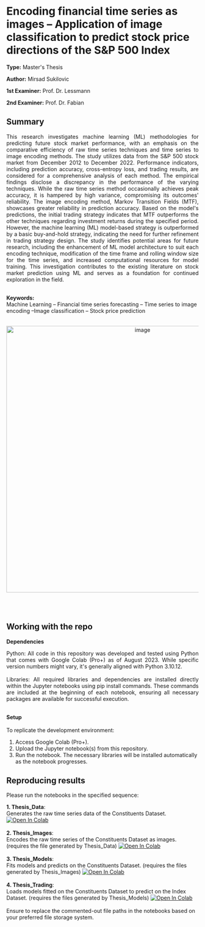 # Encoding financial time series as images – Application of image classification to predict stock price directions of the S&P 500 Index

**Type:** Master's Thesis

**Author:** Mirsad Sukilovic

**1st Examiner:** Prof. Dr. Lessmann

**2nd Examiner:** Prof. Dr. Fabian

## Summary
<div align="justify">
This research investigates machine learning (ML) methodologies for predicting future stock market performance, with an emphasis on the comparative efficiency of raw time series techniques and time series to image encoding methods. The study utilizes data from the S&P 500 stock market from December 2012 to December 2022. Performance indicators, including prediction accuracy, cross-entropy loss, and trading results, are considered for a comprehensive analysis of each method. The empirical findings disclose a discrepancy in the performance of the varying techniques. While the raw time series method occasionally achieves peak accuracy, it is hampered by high variance, compromising its outcomes' reliability. The image encoding method, Markov Transition Fields (MTF), showcases greater reliability in prediction accuracy. Based on the model's predictions, the initial trading strategy indicates that MTF outperforms the other techniques regarding investment returns during the specified period. However, the machine learning (ML) model-based strategy is outperformed by a basic buy-and-hold strategy, indicating the need for further refinement in trading strategy design. The study identifies potential areas for future research, including the enhancement of ML model architecture to suit each encoding technique, modification of the time frame and rolling window size for the time series, and increased computational resources for model training. This investigation contributes to the existing literature on stock market prediction using ML and serves as a foundation for continued exploration in the field.
</div>
<br>

**Keywords:** <br>Machine Learning – Financial time series forecasting – Time series to image encoding –Image classification – Stock price prediction
<br><br>
<p align="center">
  <img width="698" alt="image" src="https://github.com/sukilovm/Encoding-financial-time-series-as-images/assets/74241476/b99b27b6-81b1-45fd-b82a-de3ef8a4eff0">
</p>
<br><br>

## Working with the repo

**Dependencies**
<div align="justify">
Python: All code in this repository was developed and tested using Python that comes with Google Colab (Pro+) as of August 2023. While specific version numbers might vary, it's generally aligned with Python 3.10.12.
</div>
<br>
<div align="justify">
Libraries: All required libraries and dependencies are installed directly within the Jupyter notebooks using pip install commands. These commands are included at the beginning of each notebook, ensuring all necessary packages are available for successful execution.
</div>
<br>

**Setup** <br><br>
To replicate the development environment:

1. Access Google Colab (Pro+).
2. Upload the Jupyter notebook(s) from this repository.
3. Run the notebook. The necessary libraries will be installed automatically as the notebook progresses.


## Reproducing results

Please run the notebooks in the specified sequence: <br>

**1. Thesis_Data**:<br>Generates the raw time series data of the Constituents Dataset. [![Open In Colab](https://colab.research.google.com/assets/colab-badge.svg)](https://colab.research.google.com/github/sukilovm/Encoding-financial-time-series-as-images/blob/main/Thesis_Data.ipynb)
 <br> <br>
**2. Thesis_Images**:<br> Encodes the raw time series of the Constituents Dataset as images. (requires the file generated by Thesis_Data) [![Open In Colab](https://colab.research.google.com/assets/colab-badge.svg)](https://colab.research.google.com/github/sukilovm/Encoding-financial-time-series-as-images/blob/main/Thesis_Images.ipynb) <br> <br>
**3. Thesis_Models**:<br> Fits models and predicts on the Constituents Dataset. (requires the files generated by Thesis_Images) [![Open In Colab](https://colab.research.google.com/assets/colab-badge.svg)](https://colab.research.google.com/github/sukilovm/Encoding-financial-time-series-as-images/blob/main/Thesis_Models.ipynb)<br> <br>
**4. Thesis_Trading**:<br> Loads models fitted on the Constituents Dataset to predict on the Index Dataset. (requires the files generated by Thesis_Models) [![Open In Colab](https://colab.research.google.com/assets/colab-badge.svg)](https://colab.research.google.com/github/sukilovm/Encoding-financial-time-series-as-images/blob/main/Thesis_Trading.ipynb)
<br><br>
Ensure to replace the commented-out file paths in the notebooks based on your preferred file storage system.
 
